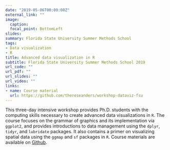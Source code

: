 ```yaml
---
date: "2019-05-06T00:00:00Z"
external_link: ""
image:
  caption: 
  focal_point: BottomLeft
slides: 
summary: Florida State University Summer Methods School
tags:
- Data visualization
- R
title: Advanced data visualization in R
subtitle: Florida State University Summer Methods School 2019
url_code: ""
url_pdf: ""
url_slides: ""
url_video: ""
links:
- name: Course material
  url: https://github.com/thereseanders/workshop-dataviz-fsu
---
```


This three-day intensive workshop provides Ph.D. students with the computing skills necessary to create advanced data visualizations in `R`. The course focuses on the grammar of graphics and its implementation via `ggplot2`, and provides introductions to data management using the `dplyr`, `tidyr`, and `lubridate` packages. It also contains a primer on visualizing spatial data using the `ggmap` and `sf` packages in `R`. Course materials are available on [Github](https://github.com/thereseanders/workshop-dataviz-fsu).